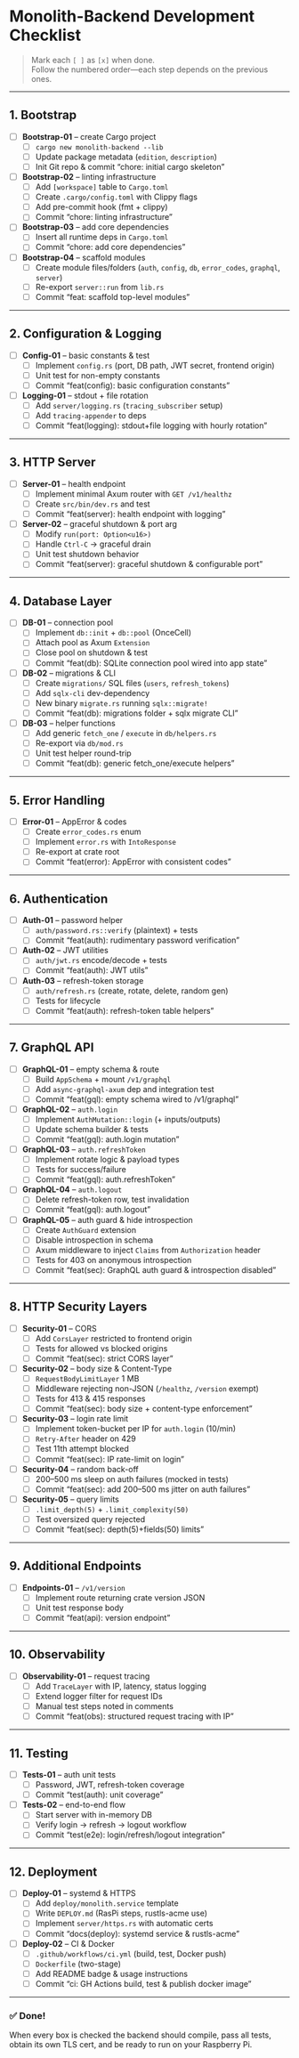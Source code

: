 # Monolith-Backend Development Checklist

> Mark each `[ ]` as `[x]` when done.  
> Follow the numbered order—each step depends on the previous ones.

---

## 1. Bootstrap

- [ ] **Bootstrap-01** – create Cargo project  
  - [ ] `cargo new monolith-backend --lib`  
  - [ ] Update package metadata (`edition`, `description`)  
  - [ ] Init Git repo & commit “chore: initial cargo skeleton”
- [ ] **Bootstrap-02** – linting infrastructure  
  - [ ] Add `[workspace]` table to `Cargo.toml`  
  - [ ] Create `.cargo/config.toml` with Clippy flags  
  - [ ] Add pre-commit hook (fmt + clippy)  
  - [ ] Commit “chore: linting infrastructure”
- [ ] **Bootstrap-03** – add core dependencies  
  - [ ] Insert all runtime deps in `Cargo.toml`  
  - [ ] Commit “chore: add core dependencies”
- [ ] **Bootstrap-04** – scaffold modules  
  - [ ] Create module files/folders (`auth`, `config`, `db`, `error_codes`, `graphql`, `server`)  
  - [ ] Re-export `server::run` from `lib.rs`  
  - [ ] Commit “feat: scaffold top-level modules”

---

## 2. Configuration & Logging

- [ ] **Config-01** – basic constants & test  
  - [ ] Implement `config.rs` (port, DB path, JWT secret, frontend origin)  
  - [ ] Unit test for non-empty constants  
  - [ ] Commit “feat(config): basic configuration constants”
- [ ] **Logging-01** – stdout + file rotation  
  - [ ] Add `server/logging.rs` (`tracing_subscriber` setup)  
  - [ ] Add `tracing-appender` to deps  
  - [ ] Commit “feat(logging): stdout+file logging with hourly rotation”

---

## 3. HTTP Server

- [ ] **Server-01** – health endpoint  
  - [ ] Implement minimal Axum router with `GET /v1/healthz`  
  - [ ] Create `src/bin/dev.rs` and test  
  - [ ] Commit “feat(server): health endpoint with logging”
- [ ] **Server-02** – graceful shutdown & port arg  
  - [ ] Modify `run(port: Option<u16>)`  
  - [ ] Handle `Ctrl-C` → graceful drain  
  - [ ] Unit test shutdown behavior  
  - [ ] Commit “feat(server): graceful shutdown & configurable port”

---

## 4. Database Layer

- [ ] **DB-01** – connection pool  
  - [ ] Implement `db::init` + `db::pool` (OnceCell)  
  - [ ] Attach pool as Axum `Extension`  
  - [ ] Close pool on shutdown & test  
  - [ ] Commit “feat(db): SQLite connection pool wired into app state”
- [ ] **DB-02** – migrations & CLI  
  - [ ] Create `migrations/` SQL files (`users`, `refresh_tokens`)  
  - [ ] Add `sqlx-cli` dev-dependency  
  - [ ] New binary `migrate.rs` running `sqlx::migrate!`  
  - [ ] Commit “feat(db): migrations folder + sqlx migrate CLI”
- [ ] **DB-03** – helper functions  
  - [ ] Add generic `fetch_one` / `execute` in `db/helpers.rs`  
  - [ ] Re-export via `db/mod.rs`  
  - [ ] Unit test helper round-trip  
  - [ ] Commit “feat(db): generic fetch_one/execute helpers”

---

## 5. Error Handling

- [ ] **Error-01** – AppError & codes  
  - [ ] Create `error_codes.rs` enum  
  - [ ] Implement `error.rs` with `IntoResponse`  
  - [ ] Re-export at crate root  
  - [ ] Commit “feat(error): AppError with consistent codes”

---

## 6. Authentication

- [ ] **Auth-01** – password helper  
  - [ ] `auth/password.rs::verify` (plaintext) + tests  
  - [ ] Commit “feat(auth): rudimentary password verification”
- [ ] **Auth-02** – JWT utilities  
  - [ ] `auth/jwt.rs` encode/decode + tests  
  - [ ] Commit “feat(auth): JWT utils”
- [ ] **Auth-03** – refresh-token storage  
  - [ ] `auth/refresh.rs` (create, rotate, delete, random gen)  
  - [ ] Tests for lifecycle  
  - [ ] Commit “feat(auth): refresh-token table helpers”

---

## 7. GraphQL API

- [ ] **GraphQL-01** – empty schema & route  
  - [ ] Build `AppSchema` + mount `/v1/graphql`  
  - [ ] Add `async-graphql-axum` dep and integration test  
  - [ ] Commit “feat(gql): empty schema wired to /v1/graphql”
- [ ] **GraphQL-02** – `auth.login`  
  - [ ] Implement `AuthMutation::login` (+ inputs/outputs)  
  - [ ] Update schema builder & tests  
  - [ ] Commit “feat(gql): auth.login mutation”
- [ ] **GraphQL-03** – `auth.refreshToken`  
  - [ ] Implement rotate logic & payload types  
  - [ ] Tests for success/failure  
  - [ ] Commit “feat(gql): auth.refreshToken”
- [ ] **GraphQL-04** – `auth.logout`  
  - [ ] Delete refresh-token row, test invalidation  
  - [ ] Commit “feat(gql): auth.logout”
- [ ] **GraphQL-05** – auth guard & hide introspection  
  - [ ] Create `AuthGuard` extension  
  - [ ] Disable introspection in schema  
  - [ ] Axum middleware to inject `Claims` from `Authorization` header  
  - [ ] Tests for 403 on anonymous introspection  
  - [ ] Commit “feat(sec): GraphQL auth guard & introspection disabled”

---

## 8. HTTP Security Layers

- [ ] **Security-01** – CORS  
  - [ ] Add `CorsLayer` restricted to frontend origin  
  - [ ] Tests for allowed vs blocked origins  
  - [ ] Commit “feat(sec): strict CORS layer”
- [ ] **Security-02** – body size & Content-Type  
  - [ ] `RequestBodyLimitLayer` 1 MB  
  - [ ] Middleware rejecting non-JSON (`/healthz`, `/version` exempt)  
  - [ ] Tests for 413 & 415 responses  
  - [ ] Commit “feat(sec): body size + content-type enforcement”
- [ ] **Security-03** – login rate limit  
  - [ ] Implement token-bucket per IP for `auth.login` (10/min)  
  - [ ] `Retry-After` header on 429  
  - [ ] Test 11th attempt blocked  
  - [ ] Commit “feat(sec): IP rate-limit on login”
- [ ] **Security-04** – random back-off  
  - [ ] 200–500 ms sleep on auth failures (mocked in tests)  
  - [ ] Commit “feat(sec): add 200–500 ms jitter on auth failures”
- [ ] **Security-05** – query limits  
  - [ ] `.limit_depth(5)` + `.limit_complexity(50)`  
  - [ ] Test oversized query rejected  
  - [ ] Commit “feat(sec): depth(5)+fields(50) limits”

---

## 9. Additional Endpoints

- [ ] **Endpoints-01** – `/v1/version`  
  - [ ] Implement route returning crate version JSON  
  - [ ] Unit test response body  
  - [ ] Commit “feat(api): version endpoint”

---

## 10. Observability

- [ ] **Observability-01** – request tracing  
  - [ ] Add `TraceLayer` with IP, latency, status logging  
  - [ ] Extend logger filter for request IDs  
  - [ ] Manual test steps noted in comments  
  - [ ] Commit “feat(obs): structured request tracing with IP”

---

## 11. Testing

- [ ] **Tests-01** – auth unit tests  
  - [ ] Password, JWT, refresh-token coverage  
  - [ ] Commit “test(auth): unit coverage”
- [ ] **Tests-02** – end-to-end flow  
  - [ ] Start server with in-memory DB  
  - [ ] Verify login → refresh → logout workflow  
  - [ ] Commit “test(e2e): login/refresh/logout integration”

---

## 12. Deployment

- [ ] **Deploy-01** – systemd & HTTPS  
  - [ ] Add `deploy/monolith.service` template  
  - [ ] Write `DEPLOY.md` (RasPi steps, rustls-acme use)  
  - [ ] Implement `server/https.rs` with automatic certs  
  - [ ] Commit “docs(deploy): systemd service & rustls-acme”
- [ ] **Deploy-02** – CI & Docker  
  - [ ] `.github/workflows/ci.yml` (build, test, Docker push)  
  - [ ] `Dockerfile` (two-stage)  
  - [ ] Add README badge & usage instructions  
  - [ ] Commit “ci: GH Actions build, test & publish docker image”

---

### ✅ Done!

When every box is checked the backend should compile, pass all tests, obtain its own TLS cert, and be ready to run on your Raspberry Pi.

